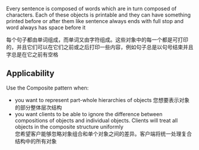 Every sentence is composed of words which are in turn composed of characters. Each of these objects is printable and they can have something printed before or after them like sentence always ends with full stop and word always has space before it

每个句子都由单词组成，而单词又由字符组成。这些对象中的每一个都是可打印的，并且它们可以在它们之前或之后打印一些内容，例如句子总是以句号结束并且字总是在它之前有空格

## Applicability ##
Use the Composite pattern when:

* you want to represent part-whole hierarchies of objects  您想要表示对象的部分整体层次结构
* you want clients to be able to ignore the difference between compositions of objects and individual objects. Clients will treat all objects in the composite structure uniformly  
您希望客户能够忽略对象组合和单个对象之间的差异。客户端将统一处理复合结构中的所有对象